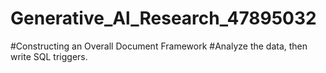 # Generative_Al_Research_47895032
#Constructing an Overall Document Framework
#Analyze the data, then write SQL triggers.
